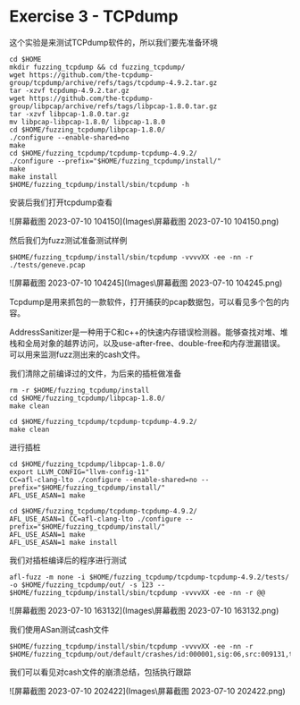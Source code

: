 # Exercise 3 - TCPdump

这个实验是来测试TCPdump软件的，所以我们要先准备环境

```
cd $HOME
mkdir fuzzing_tcpdump && cd fuzzing_tcpdump/
wget https://github.com/the-tcpdump-group/tcpdump/archive/refs/tags/tcpdump-4.9.2.tar.gz
tar -xzvf tcpdump-4.9.2.tar.gz
wget https://github.com/the-tcpdump-group/libpcap/archive/refs/tags/libpcap-1.8.0.tar.gz
tar -xzvf libpcap-1.8.0.tar.gz
mv libpcap-libpcap-1.8.0/ libpcap-1.8.0
cd $HOME/fuzzing_tcpdump/libpcap-1.8.0/
./configure --enable-shared=no
make
cd $HOME/fuzzing_tcpdump/tcpdump-tcpdump-4.9.2/
./configure --prefix="$HOME/fuzzing_tcpdump/install/"
make
make install
$HOME/fuzzing_tcpdump/install/sbin/tcpdump -h
```

安装后我们打开tcpdump查看

![屏幕截图 2023-07-10 104150](Images\屏幕截图 2023-07-10 104150.png)

然后我们为fuzz测试准备测试样例

```
$HOME/fuzzing_tcpdump/install/sbin/tcpdump -vvvvXX -ee -nn -r ./tests/geneve.pcap
```

![屏幕截图 2023-07-10 104245](Images\屏幕截图 2023-07-10 104245.png)

Tcpdump是用来抓包的一款软件，打开捕获的pcap数据包，可以看见多个包的内容。

AddressSanitizer是一种用于C和c++的快速内存错误检测器。能够查找对堆、堆栈和全局对象的越界访问，以及use-after-free、double-free和内存泄漏错误。可以用来监测fuzz测出来的cash文件。

我们清除之前编译过的文件，为后来的插桩做准备

```
rm -r $HOME/fuzzing_tcpdump/install
cd $HOME/fuzzing_tcpdump/libpcap-1.8.0/
make clean

cd $HOME/fuzzing_tcpdump/tcpdump-tcpdump-4.9.2/
make clean
```

进行插桩

```
cd $HOME/fuzzing_tcpdump/libpcap-1.8.0/
export LLVM_CONFIG="llvm-config-11"
CC=afl-clang-lto ./configure --enable-shared=no --prefix="$HOME/fuzzing_tcpdump/install/"
AFL_USE_ASAN=1 make

cd $HOME/fuzzing_tcpdump/tcpdump-tcpdump-4.9.2/
AFL_USE_ASAN=1 CC=afl-clang-lto ./configure --prefix="$HOME/fuzzing_tcpdump/install/"
AFL_USE_ASAN=1 make
AFL_USE_ASAN=1 make install
```

我们对插桩编译后的程序进行测试

```
afl-fuzz -m none -i $HOME/fuzzing_tcpdump/tcpdump-tcpdump-4.9.2/tests/ -o $HOME/fuzzing_tcpdump/out/ -s 123 -- $HOME/fuzzing_tcpdump/install/sbin/tcpdump -vvvvXX -ee -nn -r @@
```

![屏幕截图 2023-07-10 163132](Images\屏幕截图 2023-07-10 163132.png)

我们使用ASan测试cash文件

```
$HOME/fuzzing_tcpdump/install/sbin/tcpdump -vvvvXX -ee -nn -r $HOME/fuzzing_tcpdump/out/default/crashes/id:000001,sig:06,src:009131,time:11955870,execs:4926739,op:havoc,rep:11
```

我们可以看见对cash文件的崩溃总结，包括执行跟踪

![屏幕截图 2023-07-10 202422](Images\屏幕截图 2023-07-10 202422.png)